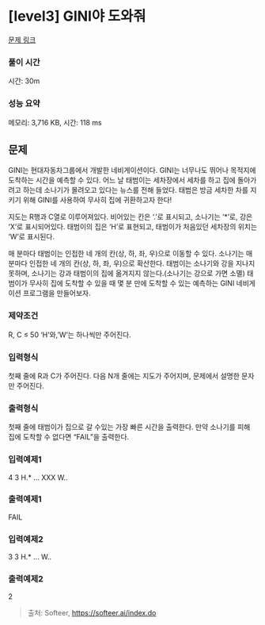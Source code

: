 # [level3] GINI야 도와줘

[문제 링크](https://softeer.ai/practice/6271)

### 풀이 시간

시간: 30m

### 성능 요약

메모리: 3,716 KB, 시간: 118 ms

## 문제

GINI는 현대자동차그룹에서 개발한 네비게이션이다. GINI는 너무나도 뛰어나 목적지에 도착하는 시간을 예측할 수 있다. 어느 날 태범이는 세차장에서 세차를 하고 집에 돌아가려고 하는데 소나기가 몰려오고 있다는 뉴스를 전해 들었다. 태범은 방금 세차한 차를 지키기 위해 GINI를 사용하여 무사히 집에 귀환하고자 한다!

지도는 R행과 C열로 이루어져있다. 비어있는 칸은 ‘.’로 표시되고, 소나기는 ‘*’로, 강은 ‘X’로 표시되어있다. 태범이의 집은 ‘H’로 표현되고, 태범이가 처음있던 세차장의 위치는 ‘W’로 표시된다.

매 분마다 태범이는 인접한 네 개의 칸(상, 하, 좌, 우)으로 이동할 수 있다. 소나기는 매 분마다 인접한 네 개의 칸(상, 하, 좌, 우)으로 확산한다. 태범이는 소나기와 강을 지나지 못하며, 소나기는 강과 태범이의 집에 옮겨지지 않는다.(소나기는 강으로 가면 소멸) 태범이가 무사히 집에 도착할 수 있을 때 몇 분 만에 도착할 수 있는 예측하는 GINI 네비게이션 프로그램을 만들어보자.

### 제약조건
R, C ≤ 50
‘H’와,’W’는 하나씩만 주어진다.

### 입력형식
첫째 줄에 R과 C가 주어진다. 다음 N개 줄에는 지도가 주어지며, 문제에서 설명한 문자만 주어진다.

### 출력형식
첫째 줄에 태범이가 집으로 갈 수있는 가장 빠른 시간을 출력한다. 만약 소나기를 피해 집에 도착할 수 없다면 “FAIL”을 출력한다.

### 입력예제1
4 3
H.*
...
XXX
W..
### 출력예제1
FAIL

### 입력예제2
3 3
H.*
...
W..

### 출력예제2
2

> 출처: Softeer, https://softeer.ai/index.do
